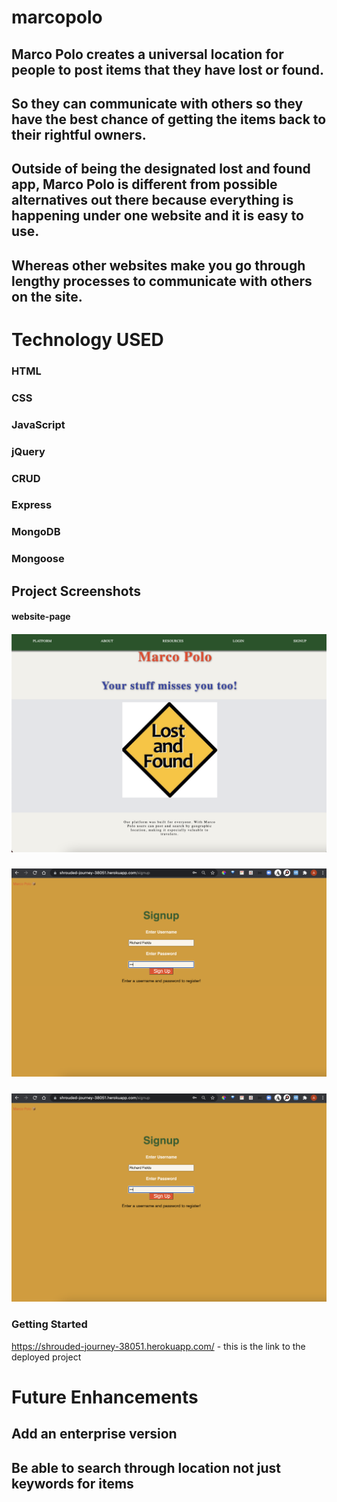 # marcopolo


## Marco Polo creates a universal location for people to post items that they have lost or found. 
## So they can communicate with others so they have the best chance of getting the items back to their rightful owners.
## Outside of being the designated lost and found app, Marco Polo is different from possible alternatives out there because everything is happening under one website and it is easy to use.
## Whereas other websites make you go through lengthy processes to communicate with others on the site.
# Technology USED
### HTML
### CSS
### JavaScript
### jQuery
### CRUD
### Express
### MongoDB 
### Mongoose

## Project Screenshots


#### website-page

##### ![alt website-page](https://github.com/alba-molina-nyc/marcopolo/blob/main/marcopolo%20pics/website-page.png?raw=true)
##### ![alt sign-up](https://github.com/alba-molina-nyc/marcopolo/blob/main/marcopolo%20pics/sign-up.png?raw=true)
##### ![alt sign-up](https://github.com/alba-molina-nyc/marcopolo/blob/main/marcopolo%20pics/sign-up.png?raw=true)


### Getting Started
https://shrouded-journey-38051.herokuapp.com/ - this is the link to the deployed project
# Future Enhancements
## Add an enterprise version
## Be able to search through location not just keywords for items

